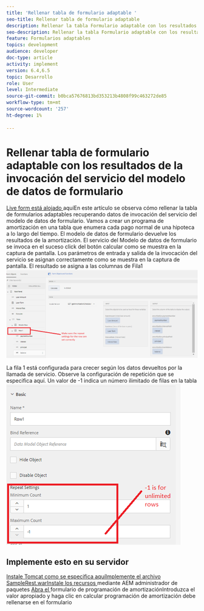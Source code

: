 ```yaml
---
title: 'Rellenar tabla de formulario adaptable '
seo-title: Rellenar tabla de formulario adaptable
description: Rellenar la tabla Formulario adaptable con los resultados de las invocaciones del servicio del Modelo de datos de formulario
seo-description: Rellenar la tabla Formulario adaptable con los resultados de las invocaciones del servicio del Modelo de datos de formulario
feature: Formularios adaptables
topics: development
audience: developer
doc-type: article
activity: implement
version: 6.4,6.5
topic: Desarrollo
role: User
level: Intermediate
source-git-commit: b0bca57676813bd353213b4808f99c463272de85
workflow-type: tm+mt
source-wordcount: '257'
ht-degree: 1%

---
```



# Rellenar tabla de formulario adaptable con los resultados de la invocación del servicio del modelo de datos de formulario

[Live form está alojado ](https://forms.enablementadobe.com/content/dam/formsanddocuments/amortization/jcr:content?wcmmode=disabled)
aquíEn este artículo se observa cómo rellenar la tabla de formularios adaptables recuperando datos de invocación del servicio del modelo de datos de formulario. Vamos a crear un programa de amortización en una tabla que enumera cada pago normal de una hipoteca a lo largo del tiempo. El modelo de datos de formulario devuelve los resultados de la amortización. El servicio del Modelo de datos de formulario se invoca en el suceso click del botón calcular como se muestra en la captura de pantalla. Los parámetros de entrada y salida de la invocación del servicio se asignan correctamente como se muestra en la captura de pantalla. El resultado se asigna a las columnas de Fila1
![click event](assets/amortization.PNG)

La fila 1 está configurada para crecer según los datos devueltos por la llamada de servicio. Observe la configuración de repetición que se especifica aquí. Un valor de -1 indica un número ilimitado de filas en la tabla
![Fila1](assets/rowconfiguration.PNG)

## Implemente esto en su servidor

[Instale Tomcat como se especifica ](/help/forms/ic-print-channel-tutorial/set-up-tomcat.md)
[aquíImplemente el ](https://forms.enablementadobe.com/content/DemoServerBundles/SampleRest.war)
[archivo SampleRest.warInstale los recursos  ](assets/amortizationschedule.zip) mediante AEM administrador de paquetes 
[Abra el ](http://localhost:4502/content/dam/formsanddocuments/amortization/jcr:content?wcmmode=disabled)
formulario de programación de amortizaciónIntroduzca el valor apropiado y haga clic en calcular programación de amortización debe rellenarse en el formulario

